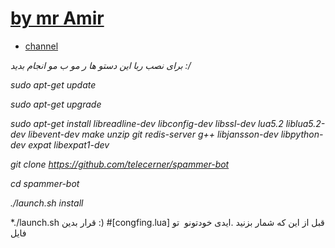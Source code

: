 # [ by mr Amir](https://telegram.me/mrcliapi)

* [channel](https://telegram.me/nod32_ch)

*برای نصب ربا این  دستو ها ر مو ب مو انجام بدید :/*

*sudo apt-get update*

*sudo apt-get upgrade*

*sudo apt-get install libreadline-dev libconfig-dev libssl-dev lua5.2 liblua5.2-dev libevent-dev make unzip git redis-server g++ libjansson-dev libpython-dev expat libexpat1-dev*

*git clone https://github.com/telecerner/spammer-bot*

*cd spammer-bot*

*./launch.sh install*

*./launch.sh 
قرار بدین :) #[congfing.lua] قبل از این که شمار بزنید  .ایدی خودتونو  تو فایل  



